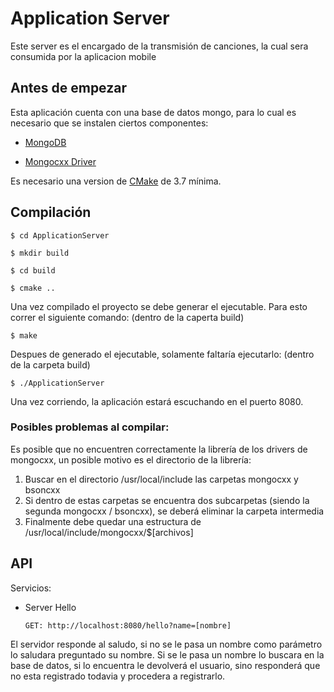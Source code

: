 # Application Server


Este server es el encargado de la transmisión de canciones, la cual sera consumida por la aplicacion mobile

## Antes de empezar


Esta aplicación cuenta con una base de datos mongo, para lo cual es necesario que se instalen ciertos componentes:

* [MongoDB](https://docs.mongodb.com/manual/installation/)

* [Mongocxx Driver](https://mongodb.github.io/mongo-cxx-driver/mongocxx-v3/installation/) 

Es necesario una version de [CMake](https://cmake.org/download/) de 3.7 mínima.

## Compilación
```
$ cd ApplicationServer

$ mkdir build

$ cd build

$ cmake ..
```

Una vez compilado el proyecto se debe generar el ejecutable.  Para esto correr el siguiente comando: (dentro de la caperta build)

```
$ make
```

Despues de generado el ejecutable, solamente faltaría ejecutarlo: (dentro de la carpeta build)
```
$ ./ApplicationServer 
```

Una vez corriendo, la aplicación estará escuchando en el puerto 8080.

### Posibles problemas al compilar:
Es posible que no encuentren correctamente la librería de los drivers de mongocxx, un posible motivo es el directorio de la librería:

1. Buscar en el directorio /usr/local/include las carpetas mongocxx y bsoncxx
2. Si dentro de estas carpetas se encuentra dos subcarpetas (siendo la segunda mongocxx / bsoncxx), se deberá eliminar la carpeta intermedia
3. Finalmente debe quedar una estructura de /usr/local/include/mongocxx/$[archivos]

## API
Servicios:

- Server Hello
	```
	GET: http://localhost:8080/hello?name=[nombre]
	```	
El servidor responde al saludo, si no se le pasa un nombre como parámetro lo saludara preguntado su nombre.  Si se le pasa un nombre
lo buscara en la base de datos, si lo encuentra le devolverá el usuario, sino responderá que no esta registrado todavia y procedera a registrarlo.
	
